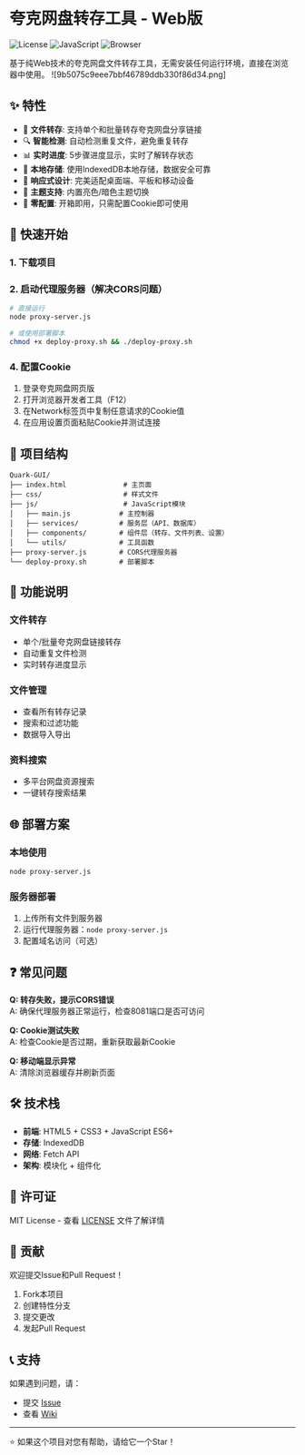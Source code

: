 # 夸克网盘转存工具 - Web版

![License](https://img.shields.io/badge/license-MIT-blue.svg)
![JavaScript](https://img.shields.io/badge/javascript-ES6+-yellow.svg)
![Browser](https://img.shields.io/badge/browser-Chrome%20%7C%20Firefox%20%7C%20Safari-green.svg)

基于纯Web技术的夸克网盘文件转存工具，无需安装任何运行环境，直接在浏览器中使用。
![9b5075c9eee7bbf46789ddb330f86d34.png]

## ✨ 特性

- 🚀 **文件转存**: 支持单个和批量转存夸克网盘分享链接
- 🔍 **智能检测**: 自动检测重复文件，避免重复转存  
- 📊 **实时进度**: 5步骤进度显示，实时了解转存状态
- 💾 **本地存储**: 使用IndexedDB本地存储，数据安全可靠
- 📱 **响应式设计**: 完美适配桌面端、平板和移动设备
- 🎨 **主题支持**: 内置亮色/暗色主题切换
- 🔧 **零配置**: 开箱即用，只需配置Cookie即可使用

## 🚀 快速开始

### 1. 下载项目



### 2. 启动代理服务器（解决CORS问题）

```bash
# 直接运行
node proxy-server.js

# 或使用部署脚本
chmod +x deploy-proxy.sh && ./deploy-proxy.sh
```

### 4. 配置Cookie

1. 登录夸克网盘网页版
2. 打开浏览器开发者工具（F12）
3. 在Network标签页中复制任意请求的Cookie值
4. 在应用设置页面粘贴Cookie并测试连接

## 📁 项目结构

```
Quark-GUI/
├── index.html              # 主页面
├── css/                    # 样式文件
├── js/                     # JavaScript模块
│   ├── main.js            # 主控制器
│   ├── services/          # 服务层（API、数据库）
│   ├── components/        # 组件层（转存、文件列表、设置）
│   └── utils/             # 工具函数
├── proxy-server.js        # CORS代理服务器
└── deploy-proxy.sh        # 部署脚本
```

## 🔧 功能说明

### 文件转存

- 单个/批量夸克网盘链接转存
- 自动重复文件检测
- 实时转存进度显示

### 文件管理  

- 查看所有转存记录
- 搜索和过滤功能
- 数据导入导出

### 资料搜索

- 多平台网盘资源搜索
- 一键转存搜索结果

## 🌐 部署方案

### 本地使用

```bash
node proxy-server.js
```

### 服务器部署

1. 上传所有文件到服务器
2. 运行代理服务器：`node proxy-server.js`
3. 配置域名访问（可选）


## ❓ 常见问题

**Q: 转存失败，提示CORS错误**  
A: 确保代理服务器正常运行，检查8081端口是否可访问

**Q: Cookie测试失败**  
A: 检查Cookie是否过期，重新获取最新Cookie

**Q: 移动端显示异常**  
A: 清除浏览器缓存并刷新页面

## 🛠️ 技术栈

- **前端**: HTML5 + CSS3 + JavaScript ES6+
- **存储**: IndexedDB
- **网络**: Fetch API
- **架构**: 模块化 + 组件化

## 📄 许可证

MIT License - 查看 [LICENSE](LICENSE) 文件了解详情

## 🤝 贡献

欢迎提交Issue和Pull Request！

1. Fork本项目
2. 创建特性分支
3. 提交更改
4. 发起Pull Request

## 📞 支持

如果遇到问题，请：

- 提交 [Issue](https://github.com/your-username/Quark-GUI/issues)
- 查看 [Wiki](https://github.com/your-username/Quark-GUI/wiki)

---

⭐ 如果这个项目对您有帮助，请给它一个Star！
